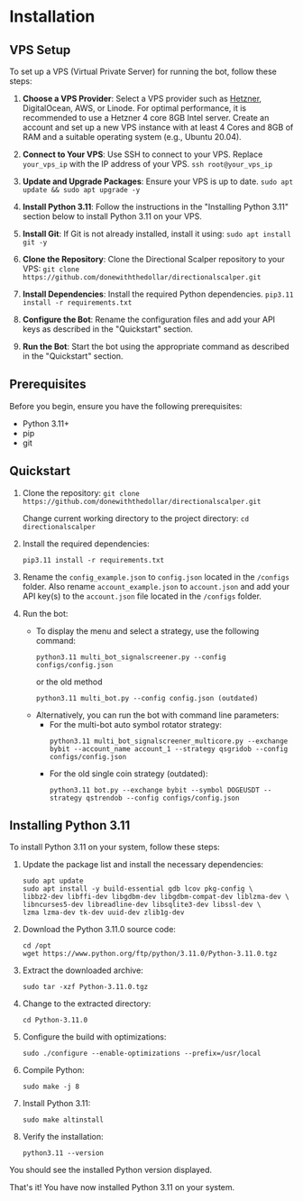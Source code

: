 # Installation

## VPS Setup

To set up a VPS (Virtual Private Server) for running the bot, follow these steps:

1. **Choose a VPS Provider**: Select a VPS provider such as [Hetzner](https://hetzner.cloud/?ref=ZfukXC6DHVAZ), DigitalOcean, AWS, or Linode. For optimal performance, it is recommended to use a Hetzner 4 core 8GB Intel server. Create an account and set up a new VPS instance with at least 4 Cores and 8GB of RAM and a suitable operating system (e.g., Ubuntu 20.04).

2. **Connect to Your VPS**: Use SSH to connect to your VPS. Replace `your_vps_ip` with the IP address of your VPS.
   ``ssh root@your_vps_ip``

3. **Update and Upgrade Packages**: Ensure your VPS is up to date.
   ``sudo apt update && sudo apt upgrade -y``

4. **Install Python 3.11**: Follow the instructions in the "Installing Python 3.11" section below to install Python 3.11 on your VPS.

5. **Install Git**: If Git is not already installed, install it using:
   ``sudo apt install git -y``

6. **Clone the Repository**: Clone the Directional Scalper repository to your VPS:
   ``git clone https://github.com/donewiththedollar/directionalscalper.git``

7. **Install Dependencies**: Install the required Python dependencies.
   ``pip3.11 install -r requirements.txt``

8. **Configure the Bot**: Rename the configuration files and add your API keys as described in the "Quickstart" section.

9. **Run the Bot**: Start the bot using the appropriate command as described in the "Quickstart" section.

## Prerequisites

Before you begin, ensure you have the following prerequisites:

- Python 3.11+
- pip
- git

## Quickstart

1. Clone the repository:
   ``git clone https://github.com/donewiththedollar/directionalscalper.git``

    Change current working directory to the project directory:
    ``cd directionalscalper``

2. Install the required dependencies:
   ```
   pip3.11 install -r requirements.txt
   ```

3. Rename the ``config_example.json`` to ``config.json`` located in the ``/configs`` folder. Also rename ``account_example.json`` to ``account.json`` and add your API key(s) to the ``account.json`` file located in the ``/configs`` folder.

4. Run the bot:
   - To display the menu and select a strategy, use the following command:
     ```
     python3.11 multi_bot_signalscreener.py --config configs/config.json
     ```
     or the old method
     ```
     python3.11 multi_bot.py --config config.json (outdated)
     ```
   - Alternatively, you can run the bot with command line parameters:
     - For the multi-bot auto symbol rotator strategy:
       ```
       python3.11 multi_bot_signalscreener_multicore.py --exchange bybit --account_name account_1 --strategy qsgridob --config configs/config.json
       ```
     - For the old single coin strategy (outdated):
       ```
       python3.11 bot.py --exchange bybit --symbol DOGEUSDT --strategy qstrendob --config configs/config.json
       ```

## Installing Python 3.11

To install Python 3.11 on your system, follow these steps:

1. Update the package list and install the necessary dependencies:
   ```
   sudo apt update
   sudo apt install -y build-essential gdb lcov pkg-config \
   libbz2-dev libffi-dev libgdbm-dev libgdbm-compat-dev liblzma-dev \
   libncurses5-dev libreadline-dev libsqlite3-dev libssl-dev \
   lzma lzma-dev tk-dev uuid-dev zlib1g-dev
   ```

2. Download the Python 3.11.0 source code:
   ```
   cd /opt
   wget https://www.python.org/ftp/python/3.11.0/Python-3.11.0.tgz
   ```

3. Extract the downloaded archive:
   ```
   sudo tar -xzf Python-3.11.0.tgz
   ```

4. Change to the extracted directory:
   ```
   cd Python-3.11.0
   ```

5. Configure the build with optimizations:
   ```
   sudo ./configure --enable-optimizations --prefix=/usr/local
   ```

6. Compile Python:
   ```
   sudo make -j 8
   ```

7. Install Python 3.11:
   ```
   sudo make altinstall
   ```

8. Verify the installation:
   ```
   python3.11 --version
   ```

You should see the installed Python version displayed.

That's it! You have now installed Python 3.11 on your system.
